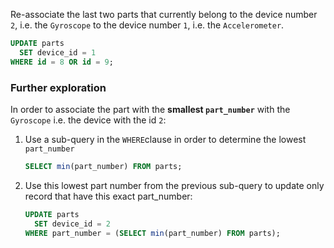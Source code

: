 Re-associate the last two parts that currently belong to the device number `2`, i.e. the `Gyroscope` to the device number `1`, i.e. the `Accelerometer`.

```sql
UPDATE parts
  SET device_id = 1
WHERE id = 8 OR id = 9;
```



### Further exploration

In order to associate the part with the __smallest `part_number`__ with the `Gyroscope` i.e. the device with the id `2`:

1. Use a sub-query in the `WHERE`clause in order to determine the lowest `part_number`

   ```sql
   SELECT min(part_number) FROM parts;
   ```

2. Use this lowest part number from the previous sub-query to update only record that have this exact part_number:

   ```sql
   UPDATE parts
     SET device_id = 2
   WHERE part_number = (SELECT min(part_number) FROM parts);
   ```







